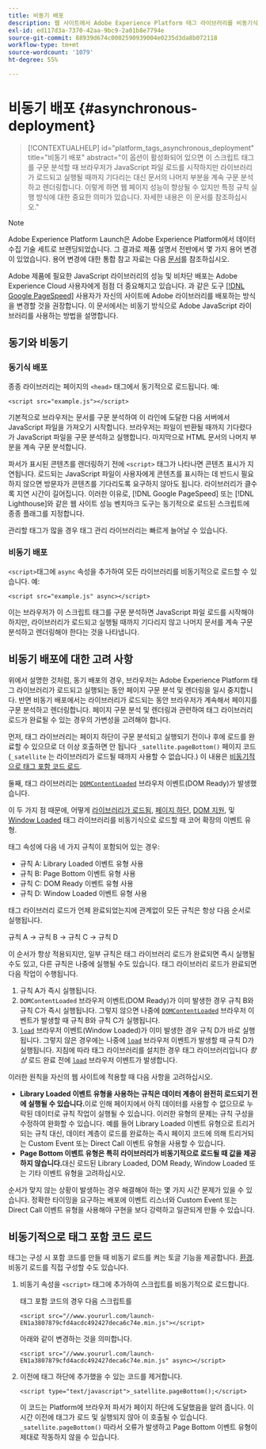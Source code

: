 ```yaml
---
title: 비동기 배포
description: 웹 사이트에서 Adobe Experience Platform 태그 라이브러리를 비동기식으로 배포하는 방법을 알아봅니다.
exl-id: ed117d3a-7370-42aa-9bc9-2a01b8e7794e
source-git-commit: 88939d674c0002590939004e0235d3da8b072118
workflow-type: tm+mt
source-wordcount: '1079'
ht-degree: 55%

---
```


# 비동기 배포 {#asynchronous-deployment}

>[!CONTEXTUALHELP]
>id="platform_tags_asynchronous_deployment"
>title="비동기 배포"
>abstract="이 옵션이 활성화되어 있으면 이 스크립트 태그를 구문 분석할 때 브라우저가 JavaScript 파일 로드를 시작하지만 라이브러리가 로드되고 실행될 때까지 기다리는 대신 문서의 나머지 부분을 계속 구문 분석하고 렌더링합니다. 이렇게 하면 웹 페이지 성능이 향상될 수 있지만 특정 규칙 실행 방식에 대한 중요한 의미가 있습니다. 자세한 내용은 이 문서를 참조하십시오."

>[!NOTE]
>
>Adobe Experience Platform Launch은 Adobe Experience Platform에서 데이터 수집 기술 세트로 브랜딩되었습니다. 그 결과로 제품 설명서 전반에서 몇 가지 용어 변경이 있었습니다. 용어 변경에 대한 통합 참고 자료는 다음 [문서](../../term-updates.md)를 참조하십시오.

Adobe 제품에 필요한 JavaScript 라이브러리의 성능 및 비차단 배포는 Adobe Experience Cloud 사용자에게 점점 더 중요해지고 있습니다. 과 같은 도구 [[!DNL Google PageSpeed]](https://developers.google.com/speed/pagespeed/insights/) 사용자가 자신의 사이트에 Adobe 라이브러리를 배포하는 방식을 변경할 것을 권장합니다. 이 문서에서는 비동기 방식으로 Adobe JavaScript 라이브러리를 사용하는 방법을 설명합니다.

## 동기와 비동기

### 동기식 배포

종종 라이브러리는 페이지의 `<head>` 태그에서 동기적으로 로드됩니다. 예:

```markup
<script src="example.js"></script>
```

기본적으로 브라우저는 문서를 구문 분석하여 이 라인에 도달한 다음 서버에서 JavaScript 파일을 가져오기 시작합니다. 브라우저는 파일이 반환될 때까지 기다렸다가 JavaScript 파일을 구문 분석하고 실행합니다. 마지막으로 HTML 문서의 나머지 부분을 계속 구문 분석합니다.

파서가 표시된 콘텐츠를 렌더링하기 전에 `<script>` 태그가 나타나면 콘텐츠 표시가 지연됩니다. 로드되는 JavaScript 파일이 사용자에게 콘텐츠를 표시하는 데 반드시 필요하지 않으면 방문자가 콘텐츠를 기다리도록 요구하지 않아도 됩니다. 라이브러리가 클수록 지연 시간이 길어집니다. 이러한 이유로, [!DNL Google PageSpeed] 또는 [!DNL Lighthouse]와 같은 웹 사이트 성능 벤치마크 도구는 동기적으로 로드된 스크립트에 종종 플래그를 지정합니다.

관리할 태그가 많을 경우 태그 관리 라이브러리는 빠르게 늘어날 수 있습니다.

### 비동기 배포

`<script>`태그에 `async` 속성을 추가하여 모든 라이브러리를 비동기적으로 로드할 수 있습니다. 예:

```markup
<script src="example.js" async></script>
```

이는 브라우저가 이 스크립트 태그를 구문 분석하면 JavaScript 파일 로드를 시작해야 하지만, 라이브러리가 로드되고 실행될 때까지 기다리지 않고 나머지 문서를 계속 구문 분석하고 렌더링해야 한다는 것을 나타냅니다.

## 비동기 배포에 대한 고려 사항

위에서 설명한 것처럼, 동기 배포의 경우, 브라우저는 Adobe Experience Platform 태그 라이브러리가 로드되고 실행되는 동안 페이지 구문 분석 및 렌더링을 일시 중지합니다. 반면 비동기 배포에서는 라이브러리가 로드되는 동안 브라우저가 계속해서 페이지를 구문 분석하고 렌더링합니다. 페이지 구문 분석 및 렌더링과 관련하여 태그 라이브러리 로드가 완료될 수 있는 경우의 가변성을 고려해야 합니다.

먼저, 태그 라이브러리는 페이지 하단이 구문 분석되고 실행되기 전이나 후에 로드를 완료할 수 있으므로 더 이상 호출하면 안 됩니다 `_satellite.pageBottom()` 페이지 코드(`_satellite` 는 라이브러리가 로드될 때까지 사용할 수 없습니다.) 이 내용은 [비동기적으로 태그 포함 코드 로드](#loading-the-tags-embed-code-asynchronously).

둘째, 태그 라이브러리는 [`DOMContentLoaded`](https://developer.mozilla.org/ko-KR/docs/Web/Events/DOMContentLoaded) 브라우저 이벤트(DOM Ready)가 발생했습니다.

이 두 가지 점 때문에, 어떻게 [라이브러리가 로드됨](../../extensions/client/core/overview.md#library-loaded-page-top), [페이지 하단](../../extensions/client/core/overview.md#page-bottom), [DOM 지원](../../extensions/client/core/overview.md#page-bottom), 및 [Window Loaded](../../extensions/client/core/overview.md#window-loaded) 태그 라이브러리를 비동기식으로 로드할 때 코어 확장의 이벤트 유형.

태그 속성에 다음 네 가지 규칙이 포함되어 있는 경우:

* 규칙 A: Library Loaded 이벤트 유형 사용
* 규칙 B: Page Bottom 이벤트 유형 사용
* 규칙 C: DOM Ready 이벤트 유형 사용
* 규칙 D: Window Loaded 이벤트 유형 사용

태그 라이브러리 로드가 언제 완료되었는지에 관계없이 모든 규칙은 항상 다음 순서로 실행됩니다.

규칙 A → 규칙 B → 규칙 C → 규칙 D

이 순서가 항상 적용되지만, 일부 규칙은 태그 라이브러리 로드가 완료되면 즉시 실행될 수도 있고, 다른 규칙은 나중에 실행될 수도 있습니다. 태그 라이브러리 로드가 완료되면 다음 작업이 수행됩니다.

1. 규칙 A가 즉시 실행됩니다.
1. `DOMContentLoaded` 브라우저 이벤트(DOM Ready)가 이미 발생한 경우 규칙 B와 규칙 C가 즉시 실행됩니다. 그렇지 않으면 나중에 [`DOMContentLoaded`](https://developer.mozilla.org/en-US/docs/Web/Events/DOMContentLoaded) 브라우저 이벤트가 발생할 때 규칙 B와 규칙 C가 실행됩니다.
1. [`load`](https://developer.mozilla.org/ko-KR/docs/Web/Events/load) 브라우저 이벤트(Window Loaded)가 이미 발생한 경우 규칙 D가 바로 실행됩니다. 그렇지 않은 경우에는 나중에 [`load`](https://developer.mozilla.org/en-US/docs/Web/Events/load) 브라우저 이벤트가 발생할 때 규칙 D가 실행됩니다. 지침에 따라 태그 라이브러리를 설치한 경우 태그 라이브러리입니다 *항상* 로드 완료 전에 [`load`](https://developer.mozilla.org/en-US/docs/Web/Events/load) 브라우저 이벤트가 발생합니다.

이러한 원칙을 자신의 웹 사이트에 적용할 때 다음 사항을 고려하십시오.

* **Library Loaded 이벤트 유형을 사용하는 규칙은 데이터 계층이 완전히 로드되기 전에 실행될 수 있습니다.**&#x200B;이로 인해 페이지에서 아직 데이터를 사용할 수 없으므로 누락된 데이터로 규칙 작업이 실행될 수 있습니다. 이러한 유형의 문제는 규칙 구성을 수정하여 완화할 수 있습니다. 예를 들어 Library Loaded 이벤트 유형으로 트리거되는 규칙 대신, 데이터 계층이 로드를 완료하는 즉시 페이지 코드에 의해 트리거되는 Custom Event 또는 Direct Call 이벤트 유형을 사용할 수 있습니다.
* **Page Bottom 이벤트 유형은 특히 라이브러리가 비동기적으로 로드될 때 값을 제공하지 않습니다.**&#x200B;대신 로드된 Library Loaded, DOM Ready, Window Loaded 또는 기타 이벤트 유형을 고려하십시오.

순서가 맞지 않는 상황이 발생하는 경우 해결해야 하는 몇 가지 시간 문제가 있을 수 있습니다. 정확한 타이밍을 요구하는 배포에 이벤트 리스너와 Custom Event 또는 Direct Call 이벤트 유형을 사용해야 구현을 보다 강력하고 일관되게 만들 수 있습니다.

## 비동기적으로 태그 포함 코드 로드

태그는 구성 시 포함 코드를 만들 때 비동기 로드를 켜는 토글 기능을 제공합니다. [환경](../publishing/environments.md). 비동기 로드를 직접 구성할 수도 있습니다.

1. 비동기 속성을 `<script>` 태그에 추가하여 스크립트를 비동기적으로 로드합니다.

   태그 포함 코드의 경우 다음 스크립트를

   ```markup
   <script src="//www.yoururl.com/launch-EN1a3807879cfd4acdc492427deca6c74e.min.js"></script>
   ```

   아래와 같이 변경하는 것을 의미합니다.

   ```markup
   <script src="//www.yoururl.com/launch-EN1a3807879cfd4acdc492427deca6c74e.min.js" async></script>
   ```

1. 이전에 태그 하단에 추가했을 수 있는 코드를 제거합니다.

   ```markup
   <script type="text/javascript">_satellite.pageBottom();</script>
   ```

   이 코드는 Platform에 브라우저 파서가 페이지 하단에 도달했음을 알려 줍니다. 이 시간 이전에 태그가 로드 및 실행되지 않아 이 호출될 수 있습니다. `_satellite.pageBottom()` 따라서 오류가 발생하고 Page Bottom 이벤트 유형이 제대로 작동하지 않을 수 있습니다.
